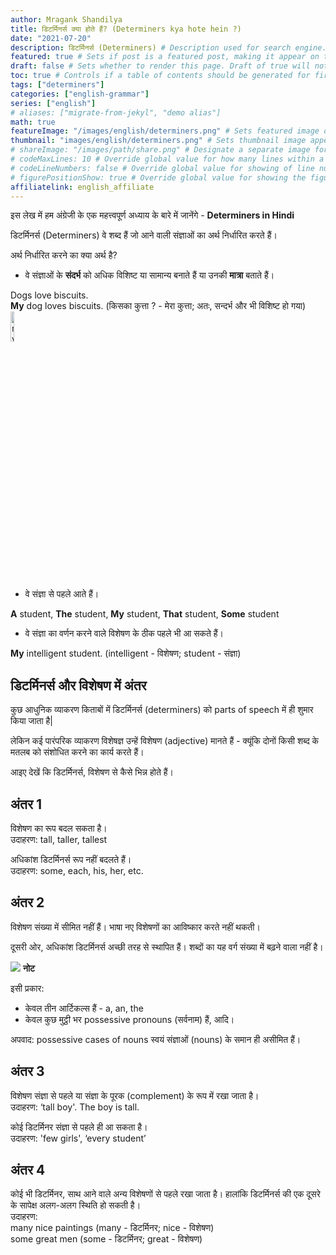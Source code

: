 ```yaml
---
author: Mragank Shandilya
title: डिटर्मिनर्स क्या होते हैं? (Determiners kya hote hein ?) 
date: "2021-07-20"
description: डिटर्मिनर्स (Determiners) # Description used for search engine.
featured: true # Sets if post is a featured post, making it appear on the sidebar. A featured post won't be listed on the sidebar if it's the current page
draft: false # Sets whether to render this page. Draft of true will not be rendered.
toc: true # Controls if a table of contents should be generated for first-level links automatically.
tags: ["determiners"]
categories: ["english-grammar"]
series: ["english"]
# aliases: ["migrate-from-jekyl", "demo alias"]
math: true
featureImage: "/images/english/determiners.png" # Sets featured image on blog post.
thumbnail: "images/english/determiners.png" # Sets thumbnail image appearing inside card on homepage. I will keep it the same as featureImage.
# shareImage: "/images/path/share.png" # Designate a separate image for social media sharing.
# codeMaxLines: 10 # Override global value for how many lines within a code block before auto-collapsing.
# codeLineNumbers: false # Override global value for showing of line numbers within code block.
# figurePositionShow: true # Override global value for showing the figure label.
affiliatelink: english_affiliate
---
```


इस लेख में हम अंग्रेजी के एक महत्त्वपूर्ण अध्याय के बारे में जानेंगे - <strong>Determiners in Hindi</strong>

डिटर्मिनर्स (Determiners) वे शब्द हैं जो आने वाली संज्ञाओं का अर्थ निर्धारित करते हैं।

अर्थ निर्धारित करने का क्या अर्थ है?

* वे संज्ञाओं के <strong>संदर्भ</strong> को अधिक विशिष्ट या सामान्य बनाते हैं या उनकी <strong>मात्रा</strong> बताते हैं।

Dogs love biscuits. <br>
<b>My</b> dog loves biscuits. (किसका कुत्ता ? - मेरा कुत्ता; अतः, सन्दर्भ और भी विशिष्ट हो गया) <br>
<img src="../../../images/english/my-dog-determiner.png" alt="my - determiner" style="width:11%;height:11%;">

* वे संज्ञा से पहले आते हैं।

<b>A</b> student, <b>The</b> student, <b>My</b> student, <b>That</b> student, <b>Some</b> student

* वे संज्ञा का वर्णन करने वाले विशेषण के ठीक पहले भी आ सकते हैं।

<b>My</b> intelligent student. (intelligent - विशेषण; student - संज्ञा)


## डिटर्मिनर्स और विशेषण में अंतर 

कुछ आधुनिक व्याकरण किताबों में डिटर्मिनर्स (determiners) को parts of speech में ही शुमार किया जाता है| 

लेकिन कई पारंपरिक व्याकरण विशेषज्ञ उन्हें विशेषण (adjective) मानते हैं - क्यूंकि दोनों किसी शब्द के मतलब को संशोधित करने का कार्य करते हैं।

आइए देखें कि डिटर्मिनर्स, विशेषण से कैसे भिन्न होते हैं।

## अंतर 1

विशेषण का रूप बदल सकता है। <br>
उदाहरण: tall, taller, tallest

अधिकांश डिटर्मिनर्स रूप नहीं बदलते हैं। <br>
उदाहरण: some, each, his, her, etc.

## अंतर 2

विशेषण संख्या में सीमित नहीं हैं। भाषा नए विशेषणों का आविष्कार करते नहीं थकती।

दूसरी ओर, अधिकांश डिटर्मिनर्स अच्छी तरह से स्थापित हैं। शब्दों का यह वर्ग संख्या में बढ़ने वाला नहीं है।

<div class="toc-mak">
  <img src="../../../images/pencil.png">
  <b>नोट</b><br>

 इसी प्रकार: 
* केवल तीन आर्टिकल्स हैं - a, an, the
* केवल कुछ मुट्ठी भर possessive pronouns (सर्वनाम) हैं, आदि।

अपवाद: possessive cases of nouns स्वयं संज्ञाओं (nouns) के समान ही असीमित हैं।
</div>


## अंतर 3

विशेषण संज्ञा से पहले या संज्ञा के पूरक (complement) के रूप में रखा जाता है। <br>
उदाहरण: ‘tall boy'. The boy is tall.

कोई डिटर्मिनर संज्ञा से पहले ही आ सकता है। <br>
उदाहरण: 'few girls', ‘every student’

## अंतर 4

कोई भी डिटर्मिनर, साथ आने वाले अन्य विशेषणों से पहले रखा जाता है। हालांकि डिटर्मिनर्स की एक दूसरे के सापेक्ष अलग-अलग स्थिति हो सकती है।<br>
उदाहरण: <br>
many nice paintings (many - डिटर्मिनर; nice - विशेषण) <br>
some great men (some - डिटर्मिनर; great - विशेषण)

